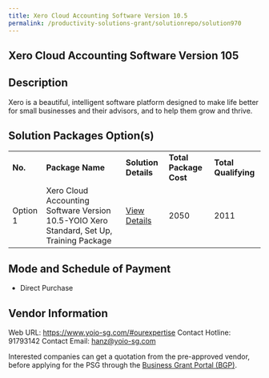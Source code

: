 ```yaml
---
title: Xero Cloud Accounting Software Version 10.5
permalink: /productivity-solutions-grant/solutionrepo/solution970
---
```


## Xero Cloud Accounting Software Version 105

## Description

Xero is a beautiful, intelligent software platform designed to make life better for small businesses and their advisors, and to help them grow and thrive.

## Solution Packages Option(s)

<table>
<tr>
<td><b>No.</b></td>
<td><b>Package Name</b></td>
<td><b>Solution Details</b></td>
<td><b>Total Package Cost</b></td>
<td><b>Total Qualifying</b></td>
</tr>
<tr>
<td>Option 1</td>
<td>Xero Cloud Accounting Software Version 10.5-YOIO Xero Standard, Set Up, Training Package</td>
<td><a href='https://www.gobusiness.gov.sg/images/psg/Desensitised_YOIO_Annex_3_CR_wef_29_July_2021_Part_4.pdf'>View Details</a></td>
<td>2050</td>
<td>2011</td>
</tr>
</table>

## Mode and Schedule of Payment

 - Direct Purchase

## Vendor Information

 Web URL: https://www.yoio-sg.com/#ourexpertise 
Contact Hotline: 91793142 
Contact Email: hanz@yoio-sg.com 


Interested companies can get a quotation from the pre-approved vendor, before applying for the PSG through the <a href='https://www.businessgrants.gov.sg/'>Business Grant Portal (BGP)</a>.

<script src="/jquery/resize-tables.js"></script>
